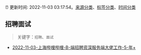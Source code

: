 :alarm_clock: 更新时间: 2022-11-03 03:17:54。[来源分类](../README.md)、[标签分类](../TAGS.md)、[时间分类](../TIMELINE.md)

## 招聘面试


> 关键字：`招聘`、`面试`



- [2022-11-03-上海哔哩哔哩-B-端招聘资深服务端大佬工作-5-年+](https://www.v2ex.com/t/892311) 